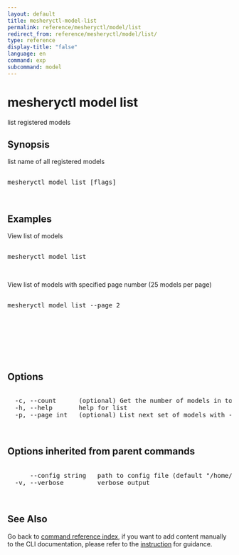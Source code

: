 ```yaml
---
layout: default
title: mesheryctl-model-list
permalink: reference/mesheryctl/model/list
redirect_from: reference/mesheryctl/model/list/
type: reference
display-title: "false"
language: en
command: exp
subcommand: model
---
```


# mesheryctl model list

list registered models

## Synopsis

list name of all registered models
<pre class='codeblock-pre'>
<div class='codeblock'>
mesheryctl model list [flags]

</div>
</pre> 

## Examples

View list of models
<pre class='codeblock-pre'>
<div class='codeblock'>
mesheryctl model list

</div>
</pre> 

View list of models with specified page number (25 models per page)
<pre class='codeblock-pre'>
<div class='codeblock'>
mesheryctl model list --page 2

</div>
</pre> 

<pre class='codeblock-pre'>
<div class='codeblock'>
    

</div>
</pre> 

## Options

<pre class='codeblock-pre'>
<div class='codeblock'>
  -c, --count      (optional) Get the number of models in total
  -h, --help       help for list
  -p, --page int   (optional) List next set of models with --page (default = 1) (default 1)

</div>
</pre>

## Options inherited from parent commands

<pre class='codeblock-pre'>
<div class='codeblock'>
      --config string   path to config file (default "/home/runner/.meshery/config.yaml")
  -v, --verbose         verbose output

</div>
</pre>

## See Also

Go back to [command reference index](/reference/mesheryctl/), if you want to add content manually to the CLI documentation, please refer to the [instruction](/project/contributing/contributing-cli#preserving-manually-added-documentation) for guidance.
